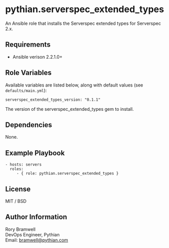 pythian.serverspec_extended_types
=========

An Ansible role that installs the Serverspec extended types for Serverspec 2.x.

Requirements
------------

- Ansible verison 2.2.1.0+

Role Variables
--------------

Available variables are listed below, along with default values (see `defaults/main.yml`):

    serverspec_extended_types_version: "0.1.1"

The version of the serverspec_extended_types gem to install.

Dependencies
------------

None.

Example Playbook
----------------

    - hosts: servers
      roles:
         - { role: pythian.serverspec_extended_types }

License
-------

MIT / BSD

Author Information
------------------

Rory Bramwell   
DevOps Engineer, Pythian  
Email: [bramwell@pythian.com](mailto:bramwell@pythian.com)

